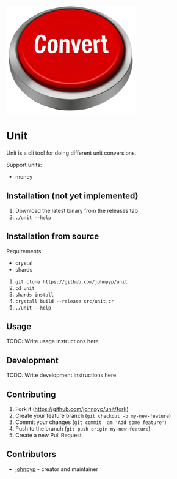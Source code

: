 [![Unit](/convert-button.png)](https://github.com/johnpyp/unit)

# Unit

Unit is a cli tool for doing different unit conversions.

Support units:

- money

## Installation (not yet implemented)

1. Download the latest binary from the releases tab
2. `./unit --help`

## Installation from source

Requirements:

- crystal
- shards

1. `git clone https://github.com/johnpyp/unit`
2. `cd unit`
3. `shards install`
4. `crystall build --release src/unit.cr`
5. `./unit --help`

## Usage

TODO: Write usage instructions here

## Development

TODO: Write development instructions here

## Contributing

1. Fork it (<https://github.com/johnpyp/unit/fork>)
2. Create your feature branch (`git checkout -b my-new-feature`)
3. Commit your changes (`git commit -am 'Add some feature'`)
4. Push to the branch (`git push origin my-new-feature`)
5. Create a new Pull Request

## Contributors

- [johnpyp](https://github.com/johnpyp) - creator and maintainer
